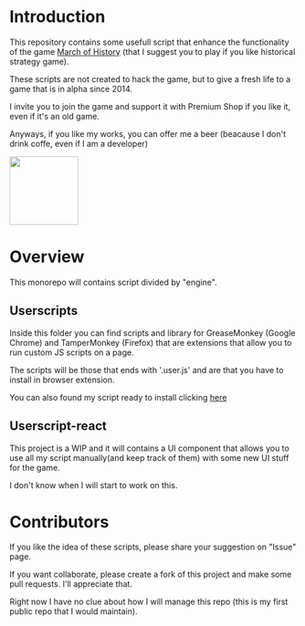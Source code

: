 # Introduction

This repository contains some usefull script that enhance the functionality of the game <a href="https://www.marchofhistory.com/" target="_blank">March of History</a> (that I suggest you to play if you like historical strategy game).

These scripts are not created to hack the game, but to give a fresh life to a game that is in alpha since 2014.

I invite you to join the game and support it with Premium Shop if you like it, even if it's an old game.

Anyways, if you like my works, you can offer me a beer (beacause I don't drink coffe, even if I am a developer)

<a href="https://www.buymeacoffee.com/avalenti89"><img src="https://img.buymeacoffee.com/button-api/?text=Buy me a beer&emoji=🍺&slug=avalenti89&button_colour=5F7FFF&font_colour=ffffff&font_family=Cookie&outline_colour=000000&coffee_colour=FFDD00" style="width: 120px"></a>

# Overview

This monorepo will contains script divided by "engine".

## Userscripts

Inside this folder you can find scripts and library for GreaseMonkey (Google Chrome) and TamperMonkey (Firefox) that are extensions that allow you to run custom JS scripts on a page.

The scripts will be those that ends with '.user.js' and are that you have to install in browser extension.

You can also found my script ready to install clicking <a href="https://openuserjs.org/users/avalenti89/scripts" target="_blank">here</a>

## Userscript-react

This project is a WIP and it will contains a UI component that allows you to use all my script manually(and keep track of them) with some new UI stuff for the game.

I don't know when I will start to work on this.

# Contributors

If you like the idea of these scripts, please share your suggestion on "Issue" page.

If you want collaborate, please create a fork of this project and make some pull requests. I'll appreciate that.

Right now I have no clue about how I will manage this repo (this is my first public repo that I would maintain).
